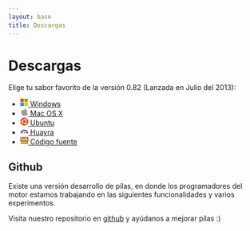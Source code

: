 ```yaml
---
layout: base 
title: Descargas
---
```


# Descargas

Elige tu sabor favorito de la versión 0.82 (Lanzada en Julio del 2013):

<ul id='descargas'>
 <li><a href='d_windows.html'><img width=16 height=16 src='images/windows.png'> Windows</a></li>
 <li><a href='d_mac.html'><img width=16 height=16 src='images/platform_mac.png'> Mac OS X</a></li>
 <li><a href='d_ubuntu.html'><img width=16 height=16 src='images/ico-ubuntu.png'> Ubuntu</a></li>
 <li><a href='http://huayra.conectarigualdad.gob.ar/'><img width=16 height=16 src='images/huayra.png'> Huayra</a></li>
 <li><a href='d_codigo.html'><img width=16 height=16 src='images/menu_pack.gif'> Código fuente</a></li>
</ul>



## Github

Existe una versión desarrollo de pilas, en donde los programadores del
motor estamos trabajando en las siguientes funcionalidades y varios experimentos.

Visita
nuestro repositorio en <a href='https://github.com/hugoruscitti/pilas'>github</a> y ayúdanos
a mejorar pilas :)
